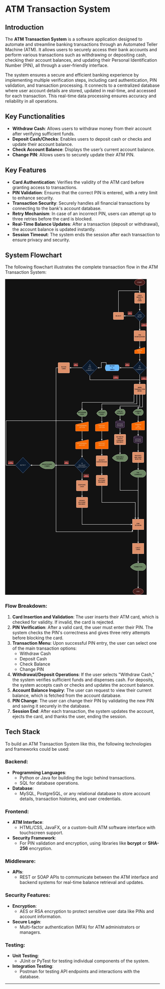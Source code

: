 # ATM Transaction System  
## Introduction  
The **ATM Transaction System** is a software application designed to automate and streamline banking transactions through an Automated Teller Machine (ATM). It allows users to securely access their bank accounts and perform various transactions such as withdrawing or depositing cash, checking their account balances, and updating their Personal Identification Number (PIN), all through a user-friendly interface.

The system ensures a secure and efficient banking experience by implementing multiple verification steps, including card authentication, PIN validation, and transaction processing. It connects to a centralized database where user account details are stored, updated in real-time, and accessed for each transaction. This real-time data processing ensures accuracy and reliability in all operations.

## Key Functionalities  
- **Withdraw Cash**: Allows users to withdraw money from their account after verifying sufficient funds.
- **Deposit Cash/Checks**: Enables users to deposit cash or checks and update their account balance.
- **Check Account Balance**: Displays the user’s current account balance.
- **Change PIN**: Allows users to securely update their ATM PIN.

## Key Features  
- **Card Authentication**: Verifies the validity of the ATM card before granting access to transactions.
- **PIN Validation**: Ensures that the correct PIN is entered, with a retry limit to enhance security.
- **Transaction Security**: Securely handles all financial transactions by connecting to the bank's account database.
- **Retry Mechanism**: In case of an incorrect PIN, users can attempt up to three retries before the card is blocked.
- **Real-Time Balance Updates**: After a transaction (deposit or withdrawal), the account balance is updated instantly.
- **Session Timeout**: The system ends the session after each transaction to ensure privacy and security.
  
## System Flowchart  
The following flowchart illustrates the complete transaction flow in the ATM Transaction System:

![ATM Transaction System Flowchart](<ATM Transaction System.jpg>)

### Flow Breakdown:
1. **Card Insertion and Validation**: The user inserts their ATM card, which is checked for validity. If invalid, the card is rejected.
2. **PIN Verification**: After a valid card, the user must enter their PIN. The system checks the PIN's correctness and gives three retry attempts before blocking the card.
3. **Transaction Menu**: Upon successful PIN entry, the user can select one of the main transaction options:
   - Withdraw Cash
   - Deposit Cash
   - Check Balance
   - Change PIN
4. **Withdrawal/Deposit Operations**: If the user selects "Withdraw Cash," the system verifies sufficient funds and dispenses cash. For deposits, the system accepts cash or checks and updates the account balance.
5. **Account Balance Inquiry**: The user can request to view their current balance, which is fetched from the account database.
6. **PIN Change**: The user can change their PIN by validating the new PIN and saving it securely in the database.
7. **Session End**: After each transaction, the system updates the account, ejects the card, and thanks the user, ending the session.

## Tech Stack  
To build an ATM Transaction System like this, the following technologies and frameworks could be used:

### Backend:
- **Programming Languages**: 
  - Python or Java for building the logic behind transactions.
  - SQL for database operations.
- **Database**: 
  - MySQL, PostgreSQL, or any relational database to store account details, transaction histories, and user credentials.
  
### Frontend:
- **ATM Interface**: 
  - HTML/CSS, JavaFX, or a custom-built ATM software interface with touchscreen support.
- **Security Framework**: 
  - For PIN validation and encryption, using libraries like **bcrypt** or **SHA-256** encryption.
  
### Middleware:
- **APIs**: 
  - REST or SOAP APIs to communicate between the ATM interface and backend systems for real-time balance retrieval and updates.
  
### Security Features:
- **Encryption**: 
  - AES or RSA encryption to protect sensitive user data like PINs and account information.
- **Secure Login**: 
  - Multi-factor authentication (MFA) for ATM administrators or managers.
  
### Testing:
- **Unit Testing**: 
  - JUnit or PyTest for testing individual components of the system.
- **Integration Testing**: 
  - Postman for testing API endpoints and interactions with the database.

---